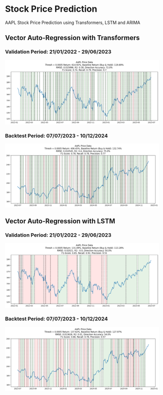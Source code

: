 # Stock Price Prediction
AAPL Stock Price Prediction using Transformers, LSTM and ARIMA

## Vector Auto-Regression with Transformers
### Validation Period: 21/01/2022 - 29/06/2023
![Transformer Model Validation Results](images/transformer_validation.png "Transformer Model Validation Results")
### Backtest Period: 07/07/2023 - 10/12/2024
![Transformer Model Backtest Results](images/transformer_backtest.png "Transformer Model Backtest Results")

## Vector Auto-Regression with LSTM
### Validation Period: 21/01/2022 - 29/06/2023
![LSTM Model Validation Results](images/lstm_validation.png "LSTM Model Validation Results")
### Backtest Period: 07/07/2023 - 10/12/2024
![LSTM Model Backtest Results](images/lstm_backtest.png "LSTM Model Backtest Results")